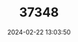 ---
title: "37348"
category: "Gloeocarpus patentivalvis"
draft: false
date: 2024-02-22 13:03:50
languages:
  Philippine (Other): ["Igiu"]
---